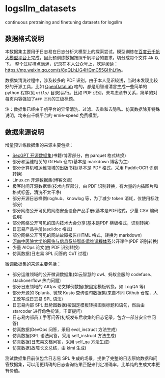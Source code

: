 # logsllm_datasets
continuous pretraining and finetuning datasets for logsllm 

## 数据格式说明

本数据集主要用于日志易在日志分析大模型上的探索尝试。模型训练在[百度云千帆大模型平台](https://console.bce.baidu.com/qianfan/data/insightAction/sft/insight/clean/list)上完成，因此预训练数据按照千帆平台的要求，切分成每个文件 4k 以下。
整个过程槽点满满，记录在本人公众号上，欢迎阅读：<https://mp.weixin.qq.com/s/8qQLhLIG4HQmC55GHhLfIw>。

数据集清洗过程中，涉及较多的 PDF 识别，由于本人见识较浅，当时未发现比较好的开源工具，比如 [OpenDataLab](https://github.com/opendatalab/PDF-Extract-Kit/blob/main/README_zh-CN.md) 啥的，都是用智谱清言生成一些简单的 python 程序(见 `utils/` 目录)运行。比如 PDF 识别，未考虑章节关系，简单的对每页内容强加了`### 页码`的三级标题。

注：数据集已经由千帆平台的异常清洗、过滤、去重和去隐私。仿真数据除非特殊说明，均来自千帆平台的 ernie-speed 免费模型。

## 数据来源说明

增量预训练数据集的来源主要包括：

* [SecGPT 开源数据集](https://github.com/Clouditera/SecGPT)(书籍/博客部分，由 parquet 格式转换)
* 部分和运维相关的 GitHub 仓库(基本是 markdown 博客为主)
* 部分计算机和运维领域的出版书籍(基本是 PDF 格式，采用 PaddleOCR 识别转换)
* Linux.cn 开源数据集(博客文章)
* 极客时间开源数据集(技术内容部分，由 PDF 识别转换，有大量的内插图片和格式标签，清洗不太干净)
* 部分开源日志样例(loghub、knowlog 等，为了减少 token 消耗，仅使用标注部分)
* 部分网络公开可见的网络安全设备产品手册(基本是PDF格式，少量 CSV 编码说明)
* 部分网络公开可见的国内技术大会分享(基本是PDF 横版格式，识别转换)
* 日志易产品手册(asciidoc 格式)
* 部分网络公开可见的网站故障报告(HTML 格式，转换为 markdown)
* [河南中医院大学的网络与信息系统智能运维课程体系](https://internet.hactcm.edu.cn/)公开课件(PDF 识别转换)
* 少量 AIOps 论文(由 PDF 识别转换)
* 仿真数据(日志易 SPL 问答的 CoT 过程)

微调数据集的来源主要包括：

* 部分运维领域的公开微调数据集(如云智慧的 owl、蚂蚁金服的 codefuse、stackoverflow 热门问题)
* 部分日志领域的 AIOps 论文样例数据(按固定模板转换，如 LogQA 等)
* 部分开源的 Splunk、微软 Kusto 查询语句数据集(来自不同 Github 仓库，人工改写成日志易 SPL 语法)
* 日志易内部 SPL 趋势图数据(按固定模板转换图表标题和语句，然后由 starcoder 进行角色扮演，丰富提问)
* 日志易内部员工手写问答(初版发布后收集的日志记录，包含一部分安全性问答)
* 仿真数据(DevOps 问答，采用 evol_instruct 方法生成)
* 仿真数据(SPL 语法问答，采用 self_instruct 方法生成)
* 仿真数据(日志易文档问答，采用 self_qa 方法生成)
* 仿真数据(故障长文总结，由 kimi 生成)

测试数据集目前仅包含日志易 SPL 生成的场景，提供了完整的日志原始数据和问答数据集，可以用更精确的日志查询结果匹配来判定准确率，比单纯的生成文本更有价值。

